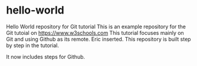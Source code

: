 # hello-world
Hello World repository for Git tutorial
This is an example repository for the Git tutoial on https://www.w3schools.com
This tutorial focuses mainly on Git and using Github as its remote.
Eric inserted.
This repository is built step by step in the tutorial.

It now includes steps for Github.
